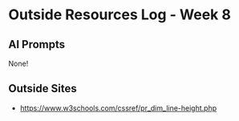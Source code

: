 # Outside Resources Log - Week 8


## AI Prompts

None!

## Outside Sites

- https://www.w3schools.com/cssref/pr_dim_line-height.php